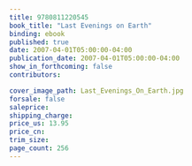 ```yaml
---
title: 9780811220545
book_title: "Last Evenings on Earth"
binding: ebook
published: true
date: 2007-04-01T05:00:00-04:00
publication_date: 2007-04-01T05:00:00-04:00
show_in_forthcoming: false
contributors:

cover_image_path: Last_Evenings_On_Earth.jpg
forsale: false
saleprice:
shipping_charge:
price_us: 13.95
price_cn:
trim_size:
page_count: 256
---
```


